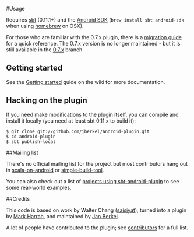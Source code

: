 #Usage

Requires [sbt][] (0.11.1+) and the [Android SDK][]
(`brew install sbt android-sdk` when using [homebrew][] on OSX).

For those who are familiar with the 0.7.x plugin, there is a [migration guide][]
for a quick reference. The 0.7.x version is no longer maintained - but it is
still available in the [0.7.x][] branch.

## Getting started

See the [Getting started][] guide on the wiki for more documentation.

## Hacking on the plugin

If you need make modifications to the plugin itself, you can compile
and install it locally (you need at least sbt 0.11.x to build it):

    $ git clone git://github.com/jberkel/android-plugin.git
    $ cd android-plugin
    $ sbt publish-local

##Mailing list

There's no official mailing list for the project but most contributors hang
out in [scala-on-android][] or [simple-build-tool][].

You can also check out a list of
[projects using sbt-android-plugin][] to see some real-world examples.

##Credits

This code is based on work by Walter Chang
([saisiyat](http://github.com/weihsiu/saisiyat/)), turned into a plugin by
[Mark Harrah](http://github.com/harrah), and maintained by
[Jan Berkel](https://github.com/jberkel).

A lot of people have contributed to the plugin; see [contributors][] for a full
list.

[sbt]: https://github.com/harrah/xsbt/wiki
[scala-on-android]: http://groups.google.com/group/scala-on-android
[simple-build-tool]: http://groups.google.com/group/simple-build-tool
[0.7.x]: https://github.com/jberkel/android-plugin/tree/0.7.x
[migration guide]: https://github.com/jberkel/android-plugin/wiki/migration_guide
[contributors]: https://github.com/jberkel/android-plugin/wiki/Contributors
[homebrew]: https://github.com/mxcl/homebrew
[Android SDK]: http://developer.android.com/sdk/index.html
[projects using sbt-android-plugin]: https://github.com/jberkel/android-plugin/wiki/Projects-using-sbt-android-plugin
[Getting started]: https://github.com/jberkel/android-plugin/wiki/getting-started
